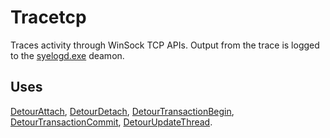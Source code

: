 Tracetcp
========

Traces activity through WinSock TCP APIs. Output from the trace is
logged to the [syelogd.exe](SampleSyelog) deamon.

Uses
----

[DetourAttach](DetourAttach),
[DetourDetach](DetourDetach),
[DetourTransactionBegin](DetourTransactionBegin),
[DetourTransactionCommit](DetourTransactionCommit),
[DetourUpdateThread](DetourUpdateThread).
